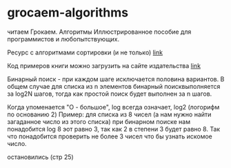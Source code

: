 # grocaem-algorithms
читаем Грокаем. Алгоритмы Иллюстрированное пособие для программистов и любопытствующих.

Ресурс с алгоритмами сортировки (и не только) [link](https://www.khanacademy.org/)

Код примеров книги можно загрузить на сайте издательства
[link](https://github.com/egonSchiele/grokking_algorithms)

Бинарный поиск - при каждом шаге исключается половина вариантов.
В общем случае для списка из n элементов бинарный поисквыполняется за log2N шагов, тогда
как простой поиск будет выполнен за n шагов.

Когда упоменается "О - большое", log всегда означает, log2 (логорифм по основанию 2)
Пример: для списка из 8 чисел (а нам нужно найти загаданное число из этого списка) при бинарном поиске нам понадобится log 8 эот равно 3,
так как 2 в степени 3 будет равно 8. Так что понадобится проверить не более 3 чисел 
что бы узнать искомое число.

остановились (стр 25)
